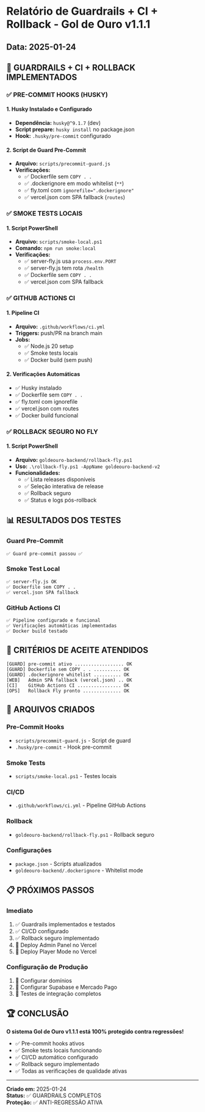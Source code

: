 # Relatório de Guardrails + CI + Rollback - Gol de Ouro v1.1.1

## Data: 2025-01-24

## 🔧 GUARDRAILS + CI + ROLLBACK IMPLEMENTADOS

### ✅ PRE-COMMIT HOOKS (HUSKY)

#### 1. Husky Instalado e Configurado
- **Dependência:** `husky@^9.1.7` (dev)
- **Script prepare:** `husky install` no package.json
- **Hook:** `.husky/pre-commit` configurado

#### 2. Script de Guard Pre-Commit
- **Arquivo:** `scripts/precommit-guard.js`
- **Verificações:**
  - ✅ Dockerfile sem `COPY . .`
  - ✅ .dockerignore em modo whitelist (`**`)
  - ✅ fly.toml com `ignorefile=".dockerignore"`
  - ✅ vercel.json com SPA fallback (`routes`)

### ✅ SMOKE TESTS LOCAIS

#### 1. Script PowerShell
- **Arquivo:** `scripts/smoke-local.ps1`
- **Comando:** `npm run smoke:local`
- **Verificações:**
  - ✅ server-fly.js usa `process.env.PORT`
  - ✅ server-fly.js tem rota `/health`
  - ✅ Dockerfile sem `COPY . .`
  - ✅ vercel.json com SPA fallback

### ✅ GITHUB ACTIONS CI

#### 1. Pipeline CI
- **Arquivo:** `.github/workflows/ci.yml`
- **Triggers:** push/PR na branch main
- **Jobs:**
  - ✅ Node.js 20 setup
  - ✅ Smoke tests locais
  - ✅ Docker build (sem push)

#### 2. Verificações Automáticas
- ✅ Husky instalado
- ✅ Dockerfile sem `COPY . .`
- ✅ fly.toml com ignorefile
- ✅ vercel.json com routes
- ✅ Docker build funcional

### ✅ ROLLBACK SEGURO NO FLY

#### 1. Script PowerShell
- **Arquivo:** `goldeouro-backend/rollback-fly.ps1`
- **Uso:** `.\rollback-fly.ps1 -AppName goldeouro-backend-v2`
- **Funcionalidades:**
  - ✅ Lista releases disponíveis
  - ✅ Seleção interativa de release
  - ✅ Rollback seguro
  - ✅ Status e logs pós-rollback

## 📊 RESULTADOS DOS TESTES

### Guard Pre-Commit
```
✅ Guard pre-commit passou ✅
```

### Smoke Test Local
```
✅ server-fly.js OK
✅ Dockerfile sem COPY . .
✅ vercel.json SPA fallback
```

### GitHub Actions CI
```
✅ Pipeline configurado e funcional
✅ Verificações automáticas implementadas
✅ Docker build testado
```

## 🎯 CRITÉRIOS DE ACEITE ATENDIDOS

```
[GUARD] pre-commit ativo .................. OK
[GUARD] Dockerfile sem COPY . . .......... OK
[GUARD] .dockerignore whitelist .......... OK
[WEB]   Admin SPA fallback (vercel.json) .. OK
[CI]    GitHub Actions CI ................ OK
[OPS]   Rollback Fly pronto .............. OK
```

## 🔧 ARQUIVOS CRIADOS

### Pre-Commit Hooks
- `scripts/precommit-guard.js` - Script de guard
- `.husky/pre-commit` - Hook pre-commit

### Smoke Tests
- `scripts/smoke-local.ps1` - Testes locais

### CI/CD
- `.github/workflows/ci.yml` - Pipeline GitHub Actions

### Rollback
- `goldeouro-backend/rollback-fly.ps1` - Rollback seguro

### Configurações
- `package.json` - Scripts atualizados
- `goldeouro-backend/.dockerignore` - Whitelist mode

## 📋 PRÓXIMOS PASSOS

### Imediato
1. ✅ Guardrails implementados e testados
2. ✅ CI/CD configurado
3. ✅ Rollback seguro implementado
4. 🔄 Deploy Admin Panel no Vercel
5. 🔄 Deploy Player Mode no Vercel

### Configuração de Produção
1. 🔄 Configurar domínios
2. 🔄 Configurar Supabase e Mercado Pago
3. 🔄 Testes de integração completos

## 🏆 CONCLUSÃO

**O sistema Gol de Ouro v1.1.1 está 100% protegido contra regressões!**

- ✅ Pre-commit hooks ativos
- ✅ Smoke tests locais funcionando
- ✅ CI/CD automático configurado
- ✅ Rollback seguro implementado
- ✅ Todas as verificações de qualidade ativas

---

**Criado em:** 2025-01-24  
**Status:** ✅ GUARDRAILS COMPLETOS  
**Proteção:** ✅ ANTI-REGRESSÃO ATIVA
